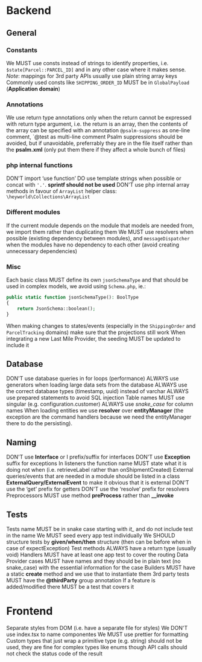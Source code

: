 # Backend
## General
### Constants
We MUST use consts instead of strings to identify properties, i.e. `$state[Parcel::PARCEL_ID]` and in any other case where it makes sense.
*Note*: mappings for 3rd party APIs usually use plain string array keys
Commonly used consts like `SHIPPING_ORDER_ID` MUST be in `GlobalPayload` (**Application domain**)

### Annotations
We use return type annotations only when the return cannot be expressed with return type argument,
i.e. the return is an array, then the contents of the array can be specified with an annotation
`@psalm-suppress` as one-line comment, `@test as multi-line comment
Psalm suppressions should be avoided, but if unavoidable, preferrably they are in the file itself rather than the **psalm.xml**
(only put them there if they affect a whole bunch of files)

### php internal functions
DON'T import ‘use function’
DO use template strings when possible or concat with `'.'`. **sprintf should not be used**
DON'T use php internal array methods in favour of `ArrayList` helper class: `\heyworld\Collections\ArrayList`

### Different modules
If the current module depends on the module that models are needed from, we import them rather than duplicating them
We MUST use resolvers when possible (existing dependency between modules), and `messageDispatcher` when the modules have no dependency to each other (avoid creating unnecessary dependencies)

### Misc
Each basic class MUST define its own `jsonSchemaType` and that should be used in complex models, we avoid using `Schema.php`, ie.:
```php
public static function jsonSchemaType(): BoolType
{
    return JsonSchema::boolean();
}
```

When making changes to states/events (especially in the `ShippingOrder` and `ParcelTracking` domains) make sure that the projections still work
When integrating a new Last Mile Provider, the seeding MUST be updated to include it

## Database
DON'T use database queries in for loops (performance)
ALWAYS use generators when loading large data sets from the database
ALWAYS use the correct database types (timestamp, uuid) instead of varchar
ALWAYS use prepared statements to avoid SQL injection
Table names MUST use singular (e.g. configuration.customer)
ALWAYS use *snake_case* for column names
When loading entities we use **resolver** over **entityManager** (the exception are the command handlers because we need the entityManager there to do the persisting).

## Naming
DON'T use **Interface** or I prefix/suffix for interfaces
DON'T use **Exception** suffix for exceptions
In listeners the function name MUST state what it is doing not when (i.e. retrieveLabel rather than onShipmentCreated)
External queries/events that are needed in a module should be listed in a class **ExternalQuery/ExternalEvent** to make it obvious that it is external
DON'T use the ‘get’ prefix for getters
DON'T use the ‘resolve’ prefix for resolvers
Preprocessors MUST use method **preProcess** rather than **__invoke**

## Tests
Tests name MUST be in snake case starting with *it_* and do not include test in the name
We MUST seed every app test individually
We SHOULD structure tests by **given/when/then** structure (then can be before when in case of expectException)
Test methods ALWAYS have a return type (usually void)
Handlers MUST have at least one app test to cover the routing
Data Provider cases MUST have names and they should be in plain text (no snake_case) with the essential information for the case
Builders MUST have a static **create** method and we use that to instantiate them
3rd party tests MUST have the **@thirdParty** group annotation
If a feature is added/modified there MUST be a test that covers it

# Frontend
Separate styles from DOM (i.e. have a separate file for styles)
We DON'T use index.tsx to name componentes
We MUST use prettier for formatting
Custom types that just wrap a primitive type (e.g. string) should not be used, they are fine for complex types like enums though
API calls should not check the status code of the result
